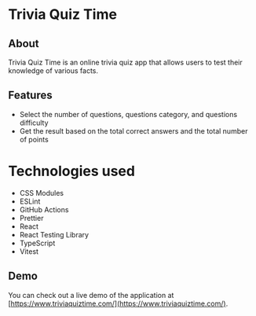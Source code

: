 # Trivia Quiz Time

## About

Trivia Quiz Time is an online trivia quiz app that allows users to test their knowledge of various facts.

## Features

- Select the number of questions, questions category, and questions difficulty
- Get the result based on the total correct answers and the total number of points

# Technologies used

- CSS Modules
- ESLint
- GitHub Actions
- Prettier
- React
- React Testing Library
- TypeScript
- Vitest

## Demo

You can check out a live demo of the application at [https://www.triviaquiztime.com/](https://www.triviaquiztime.com/).
